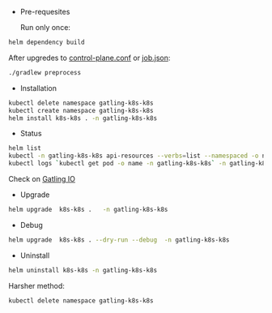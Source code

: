 * Pre-requesites

  Run only once:

```bash
helm dependency build
```

After upgredes to [control-plane.conf](control-plane.conf) or [job.json](job.json): 

```bash
./gradlew preprocess
```
* Installation

```bash
kubectl delete namespace gatling-k8s-k8s
kubectl create namespace gatling-k8s-k8s
helm install k8s-k8s . -n gatling-k8s-k8s
```

* Status

``` bash
helm list 
kubectl -n gatling-k8s-k8s api-resources --verbs=list --namespaced -o name  | xargs -n 1 kubectl get -n gatling-k8s-k8s --show-kind --ignore-not-found
kubectl logs `kubectl get pod -o name -n gatling-k8s-k8s` -n gatling-k8s-k8s
```

Check on [Gatling IO](https://cloud.gatling.io/o/adobe-identity-poc/private-locations/control-planes)


* Upgrade

```bash
helm upgrade  k8s-k8s .   -n gatling-k8s-k8s
```

* Debug

```bash
helm upgrade  k8s-k8s . --dry-run --debug  -n gatling-k8s-k8s
```


* Uninstall

```bash
helm uninstall k8s-k8s -n gatling-k8s-k8s
```

Harsher method:
```bash
kubectl delete namespace gatling-k8s-k8s
```
